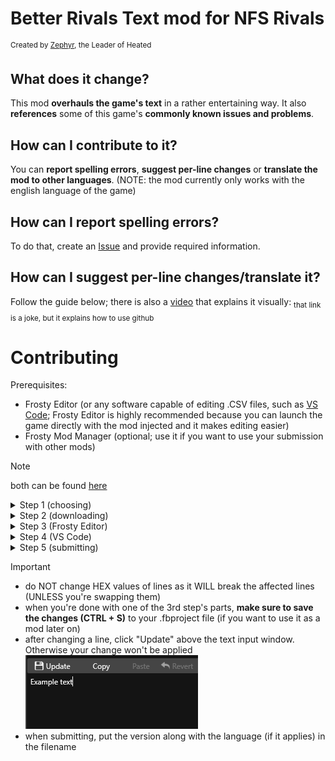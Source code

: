 # Better Rivals Text mod for NFS Rivals
<sup>Created by [Zephyr](https://www.youtube.com/channel/UClBKsNkyF5kMl-6-Iv6QFtg), the Leader of Heated</sup>

## What does it change?
This mod **overhauls the game's text** in a rather entertaining way. It also **references** some of this game's **commonly known issues and problems**.

## How can I contribute to it?
You can **report spelling errors**, **suggest per-line changes** or **translate the mod to other languages**. (NOTE: the mod currently only works with the english language of the game)

## How can I report spelling errors?
To do that, create an [Issue](https://github.com/the-zphr/Better-Rivals-Text/issues) and provide required information.

## How can I suggest per-line changes/translate it?
Follow the guide below; there is also a [video](https://youtu.be/bO7HPa57f_E) that explains it visually: <sub>that link is a joke, but it explains how to use github</sub>

# Contributing

Prerequisites:
- Frosty Editor (or any software capable of editing .CSV files, such as [VS Code](https://code.visualstudio.com/download); Frosty Editor is highly recommended because you can launch the game directly with the mod injected and it makes editing easier)
- Frosty Mod Manager (optional; use it if you want to use your submission with other mods)
> [!NOTE]
> both can be found [here](https://github.com/CadeEvs/FrostyToolsuite/releases)

<details>
  <summary>Step 1 (choosing)</summary>

Step 1: **Choose the way of contributing you'd like**. If it's **suggesting single line changes**, you need the "**(unmodded)**" file. If it's **translating**, then you'd want to download the **regular** file.
</details>

<details>
  <summary>Step 2 (downloading)</summary>

Step 2: If you chose **per-line changes**, download the "**[version] (unmodded).csv**" **file** from the directory you want (for example [**BRT 0.3a1 (unmodded).csv**](0.3%20Alpha%20releases/0.3a1/BRT%200.3a1%20(unmodded).csv) from [**0.3 Alpha releases/0.3a1**](0.3%20Alpha%20releases/0.3a1)). However, if you chose **translating**, download the file *without* "**(unmodded)**" in the filename.
</details>

<details>
  <summary>Step 3 (Frosty Editor)</summary>
  
Step 3 (for **FE**): **Open Frosty Editor** and **open LSE** (**View** > **Localized String Editor**). Then, click "**Import String List**" and **select the downloaded file**. 

![Opening LSE](resources/images/Opening_LSE.png)

![Importing the CSV file](resources/images/Importing_the_CSV_file.png)
- for per-line changes: From the dropdown menu on the left of the LSE window choose "Show only **modified** strings". Here you can start editing the list to your own liking. 
- for translating: From the dropdown menu on the left of the LSE window choose "Show only **unmodified** strings". Here you can start translating the already modified lines.

![Dropdown menu](resources/images/Dropdown_menu.png)
</details>

<details>
  <summary>Step 4 (VS Code)</summary>
  
Step 4 (for **VS Code**): Open VS Code and open the **downloaded file**. From here you can easily find lines by using the Find and replace feature (**CTRL + F**, expand the popup). 

![Find and replace](resources/images/Find_and_replace.png)

After you're done, remember to **save the changes made in the file (CTRL + S)** 

![Saving](resources/images/Saving.png)
</details>

<details>
  <summary>Step 5 (submitting)</summary>

Step 5 (submitting): If you're using FE: make sure the list shows only **modified** lines, then click **Export String List** and make sure to save it as a .CSV file. If you're using VS Code: simply save the file and you're done. Now, to actually submit it, create a [Pull Request](https://github.com/the-zphr/Better-Rivals-Text/pulls) and attach your modified .CSV file.
</details>


> [!IMPORTANT]
> - do NOT change HEX values of lines as it WILL break the affected lines (UNLESS you're swapping them)
> - when you're done with one of the 3rd step's parts, **make sure to save the changes (CTRL + S)** to your .fbproject file (if you want to use it as a mod later on)
> - after changing a line, click "Update" above the text input window. Otherwise your change won't be applied
> ![Applying](resources/images/Applying.png)
> - when submitting, put the version along with the language (if it applies) in the filename
